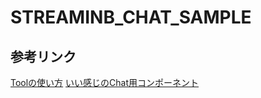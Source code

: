 # STREAMINB_CHAT_SAMPLE

## 参考リンク
[Toolの使い方](https://chatgpt.com/share/68c825cd-fc80-800b-849e-d99982278074)
[いい感じのChat用コンポーネント](https://github.com/miskibin/chat-components?tab=readme-ov-file)
